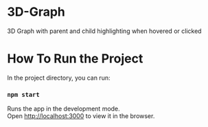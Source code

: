 
# 3D-Graph
3D Graph with parent and child highlighting when hovered or clicked

# How To Run the Project

In the project directory, you can run:

### `npm start`

Runs the app in the development mode.\
Open [http://localhost:3000](http://localhost:3000) to view it in the browser.
